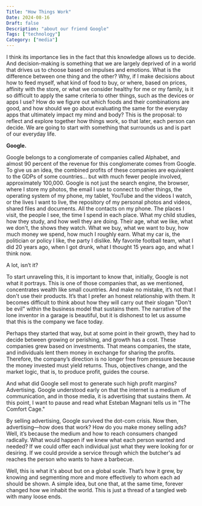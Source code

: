 ```yaml
---
Title: "How Things Work"
Date: 2024-08-16
Draft: false
Description: "about our friend Google"
Tags: ["technology"]
Category: ["media"]
---
```


I think its importance lies in the fact that this knowledge allows us to decide. And decision-making is something that we are largely deprived of in a world that drives us to choose based on impulses and emotions. What is the difference between one thing and the other? Why, if I make decisions about how to feed myself, what kind of food to buy, or where, based on prices, affinity with the store, or what we consider healthy for me or my family, is it so difficult to apply the same criteria to other things, such as the devices or apps I use? How do we figure out which foods and their combinations are good, and how should we go about evaluating the same for the everyday apps that ultimately impact my mind and body? This is the proposal: to reflect and explore together how things work, so that later, each person can decide. We are going to start with something that surrounds us and is part of our everyday life.

**Google.**

Google belongs to a conglomerate of companies called Alphabet, and almost 90 percent of the revenue for this conglomerate comes from Google. To give us an idea, the combined profits of these companies are equivalent to the GDPs of some countries... but with much fewer people involved, approximately 100,000. Google is not just the search engine, the browser, where I store my photos, the email I use to connect to other things, the operating system of my phone, my tablet, YouTube and the videos I watch, or the lives I want to live, the repository of my personal photos and videos, shared files and documents. All the contacts on my phone. The places I visit, the people I see, the time I spend in each place. What my child studies, how they study, and how well they are doing. Their age, what we like, what we don't, the shows they watch. What we buy, what we want to buy, how much money we spend, how much I roughly earn. What my car is, the politician or policy I like, the party I dislike. My favorite football team, what I did 20 years ago, when I got drunk, what I thought 15 years ago, and what I think now.

A lot, isn’t it?

To start unraveling this, it is important to know that, initially, Google is not what it portrays. This is one of those companies that, as we mentioned, concentrates wealth like small countries. And make no mistake, it’s not that I don't use their products. It’s that I prefer an honest relationship with them. It becomes difficult to think about how they will carry out their slogan "Don't be evil" within the business model that sustains them. The narrative of the lone inventor in a garage is beautiful, but it is dishonest to let us assume that this is the company we face today.

Perhaps they started that way, but at some point in their growth, they had to decide between growing or perishing, and growth has a cost. These companies grew based on investments. That means companies, the state, and individuals lent them money in exchange for sharing the profits. Therefore, the company’s direction is no longer free from pressure because the money invested must yield returns. Thus, objectives change, and the market logic, that is, to produce profit, guides the course.

And what did Google sell most to generate such high profit margins? Advertising. Google understood early on that the internet is a medium of communication, and in those media, it is advertising that sustains them. At this point, I want to pause and read what Esteban Magnani tells us in "The Comfort Cage."

By selling advertising, Google survived the dot-com crisis. Now then, advertising—how does that work? How do you make money selling ads? Well, it’s because the medium and how to reach consumers changed radically. What would happen if we knew what each person wanted and needed? If we could offer each individual just what they were looking for or desiring. If we could provide a service through which the butcher's ad reaches the person who wants to have a barbecue.

Well, this is what it's about but on a global scale. That’s how it grew, by knowing and segmenting more and more effectively to whom each ad should be shown. A simple idea, but one that, at the same time, forever changed how we inhabit the world. This is just a thread of a tangled web with many loose ends.



